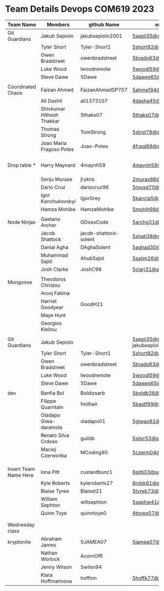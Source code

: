# Team Details Devops COM619 2023           


    
| Team Name   | Members     | github Name  | email       | shared repo | shared project | on line app |
| ----------- | ----------- | ------------ | ----------- | ----------- |--------------- | ----------- |
|Git Guardians | Jakub Sepiolo | jakubsepiolo2001 | 5sepij35@solent.ac.uk | https://github.com/jakubsepiolo2001/COM619-AE1       |  https://com619-1-vm.uksouth.cloudapp.azure.com              |             |             |
|              | Tyler Short | Tyler-Short1  |5short82@solent.ac.uk    |                |             |             |
|              |Owen Bradstreet | owenbradstreet| 5brado63@solent.ac.uk |   |                |             |             |
|              | Luke Wood  | lwoodremote | 5woodl59@solent.ac.uk   |                |             |             |
|              | Steve Dawe   |  5Dawe |5dawes65@solent.ac.uk |   |                |             |             |
|             |             |              |             |                |             |             |
| Coordinated Chaos | Faizan Ahmed  |  FaizanAhmadSP707    | 5ahmef94@solent.ac.uk    |   [https://github.com/TomStrong/DevOpsAssessment](https://github.com/TomStrong/DevOpsAssessment)    |             |  https://coordinated-chaos.uksouth.cloudapp.azure.com |
|             | Ali Dashti     |  ali1373107            |   4dasha45@solent.ac.uk            |             |             |             |
|             | Shivkumar Hithesh Thakkar  | 5thaks07             | 5thaks07@solent.ac.uk            |                |             |             |
|             | Thomas Strong   | TomStrong             |  5strot78@solent.ac.uk           |                |             |             |
|             | Joao Maria Fragoso Potes   | Joao-Potes           | 4fragj68@solent.ac.uk            |                |             |             |
|             |             |              |             |                |             |
| Drop table * |  Harry Maynard | 4maynh59             | 4maynh59@solent.ac.uk             | https://github.com/jrykns/not-a-virus-map <BR><BR>  https://github.com/jrykns/not-a-virus-map/wiki | https://github.com/users/jrykns/projects/1       |   https://com619-devops.uksouth.cloudapp.azure.com           |  
|             |  Senju Murase   | jrykns  |  2muras86@solent.ac.uk    |                |             |             |
|             |  Dario Cruz  | dariocruz96   | 5rousd70@solent.ac.uk            |                |             |             |
|             |  Igor Kanchukovskyi       | IgorGrey  |  5kancia5@solent.ac.uk           |                |             |             |
|             | Hamza Mohibe |  HamzaMohibe  | 5mohih98@solent.ac.uk            |                |             |             |
|             |             |              |             |                |             |             |
| Node Ninjas       | Gaetano Archer | GDoesCode     | 5archg31@solent.ac.uk             | https://github.com/GDoesCode/COM619DevOpsGroupWork   | https://github.com/users/GDoesCode/projects/1    |  https://opennms1uksouthcloudazureapp.brazilsouth.cloudapp.azure.com:8080                 |
|             | Jacob Shattock | jacob-shattock-solent  | 5shatj38@solent.ac.uk             |                |             |             |
|             | Danial Agha | DAghaSolent       | 5aghad30@solent.ac.uk            |                |             |             |
|             | Muhammad Sajid | AhubSajid       | 5sajim26@solent.ac.uk.      |                |             |             |
|             | Josh Clarke | JoshC98         | 5clarj31@solent.ac.uk            |                |             |             |
|          |             |              |             |                |             |             |
| Mongoose | Theodoros Christou  |   |        |  https://github.com/GoodH21/DevOps-Group  (not public) <br> https://github.com/GoodH21/com619-devops1                 | http://com619-mongeese.uksouth.cloudapp.azure.com:3000            |             |
|          |Arooj Fatima |              |             |                |             |             |
|          |Harriet Goodyear | GoodH21             |             |                |             |             |
|          |Maye Hunt |              |             |                |             |             |             |
|          |Georgios Kleitou |              |             |                |             |             |
|          |             |              |             |                |             |             |
| Git Guardians |Jakub Sepiolo |              | 5sepij35@solent.ac.uk <BR> jakubsepiolo2001 |  https://github.com/jakubsepiolo2001/COM619-AE1/           |  https://github.com/users/jakubsepiolo2001/projects/1              |             |           
|          |  Tyler Short |  Tyler-Short1 |  5short82@solent.ac.uk            |                |             |             |
|          |  Owen Bradstreet |  owenbradstreet | 5brado63@solent.ac.uk             |                |             |             |
|          |  Luke Wood |  lwoodremote |  5woodl59@solent.ac.uk           |                |             |             |
|          |  Steve Dawe |  5Dawe |  5dawes65@solent.ac.uk            |                |             |             |
|        |             |              |             |                |             |             |
| dev        |  Banfia Bol  | Boldizsarb     | 5boldb36@solent.ac.uk      | https://github.com/Boldizsarb/Devops_com619      |    https://comdevops.uksouth.cloudapp.azure.com/          |             |
|          |   Filippe Quarntain   |  fmilheir         |  5bastf99@solent.ac.uk           |                |             |             |
|          | Oladapo Giwa-daramola         | oladapo01             | 5giwao61@solaent.ac.uk           |                |             |             |
|          | Renato Silva Crdoso            |  guildb       | 5silvr53@solent.ac.uk            |                |             |             |
|         |  Maciej Czerwonka           |   MCoding90           | 5czerm04@solent.ac.uk            |                |             |             |
|          |             |              |             |                |             |             |
|          |             |              |             |                |             |             |
|         |             |              |             |                |             |             |
| Insert Team Name Here         | Iona Pitt   |  custardbunz1  |  6pitti03@solant.ac.uk           |                |             |
|         |  Kyle Roberts           |  kyleroberts27      |  6robk81@solent.ac.uk           |  [https://github/willsephton/devops](https://github.com/willsephton/devops)      | https://devops1.uksouth.cloudapp.azure.com              |           |
|          | Blaise Tyree     |  Blaiset21            |  5tyreb73@solent.ac.uk           |                |             |             |
|         | William Sephton   | willsephton             |  5sephw41@solent.ac.uk           |                |             |             |
|          | Quinn  Toye      | quinntoye0             |   4toyeq57@solent.ac.uk          |                |             |             |
|         |             |              |             |                |             |             |
|          |             |              |             |                |             |             |
| Wednesday class         |             |              |             |                |             |             |
| kryptonite  | Abraham James |   5JAMEA07 | 5jamea07@solent.ac.uk              |https://github.com/ArconOffl/COM619-Assignment1   |  https://github.com/users/ArconOffl/projects/2    |   https://kryptonite.uksouth.cloudapp.azure.com          |            
|             | Nathan Worlock  | AcornOffl |             |                |             |             |
|             | Jenny Wilson | 5wilsn94     |             |                |             |             |
|             | Klara Hoffmannova | hoffinn     | 5hoffk77@solent.ac.uk            |                |             |             |

